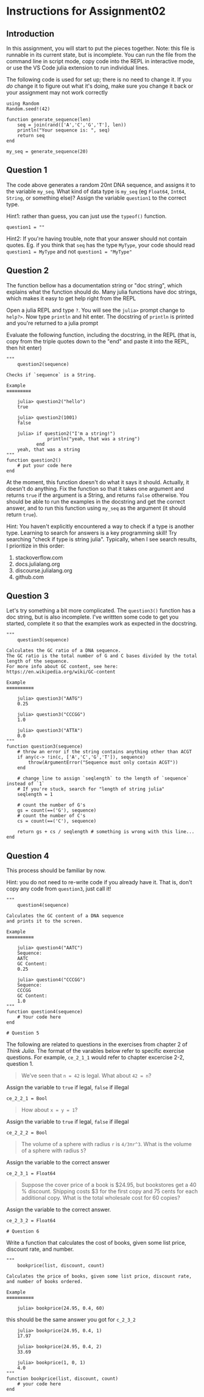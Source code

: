 <!--This file was generated, do not modify it.-->
# Instructions for Assignment02

## Introduction

In this assignment,
you will start to put the pieces together.
Note: this file is runnable in its current state,
but is incomplete.
You can run the file from the command line in script mode,
copy code into the REPL in interactive mode,
or use the VS Code julia extension to run individual lines.

The following code is used for set up;
there is no need to change it.
If you _do_ change it to figure out what it's doing,
make sure you change it back or your assignment may not work correctly

```julia:ex1
using Random
Random.seed!(42)

function generate_sequence(len)
    seq = join(rand(['A','C','G','T'], len))
    println("Your sequence is: ", seq)
    return seq
end

my_seq = generate_sequence(20)
```

## Question 1

The code above generates a random 20nt DNA sequence,
and assigns it to the variable `my_seq`.
What kind of data type is `my_seq` (eg `Float64`, `Int64`, `String`, or something else)?
Assign the variable `question1` to the correct type.

Hint1: rather than guess, you can just use the `typeof()` function.

```julia:ex2
question1 = ""
```

Hint2: If you're having trouble,
note that your answer should not contain quotes.
Eg. if you think that `seq` has the type `MyType`,
your code should read `question1 = MyType` and not `question1 = "MyType"`

## Question 2

The function bellow has a documentation string or "doc string",
which explains what the function should do.
Many julia functions have doc strings,
which makes it easy to get help right from the REPL

Open a julia REPL and type `?`.
You will see the `julia>` prompt change to `help?>`.
Now type `println` and hit enter.
The docstring of `println` is printed
and you're returned to a julia prompt

Evaluate the following function, including the docstring, in the REPL
(that is, copy from the triple quotes down to the "end"
and paste it into the REPL, then hit enter)

```julia:ex3
"""
    question2(sequence)

Checks if `sequence` is a String.

Example
≡≡≡≡≡≡≡≡≡

    julia> question2("hello")
    true

    julia> question2(1001)
    false

    julia> if question2("I'm a string!")
               println("yeah, that was a string")
           end
    yeah, that was a string
"""
function question2()
    # put your code here
end
```

At the moment, this function doesn't do what it says it should.
Actually, it doesn't do anything.
Fix the function so that it takes one argument
and returns `true` if the argument is a String,
and returns `false` otherwise.
You should be able to run the examples in the docstring
and get the correct answer,
and to run this function using `my_seq` as the argument
(it should return `true`).

Hint: You haven't explicitly encountered a way to check if a type is another type.
Learning to search for answers is a key programming skill!
Try searching "check if type is string julia".
Typically, when I see search results, I prioritize in this order:
1. stackoverflow.com
2. docs.julialang.org
3. discourse.julialang.org
4. github.com

## Question 3

Let's try something a bit more complicated.
The `question3()` function has a doc string,
but is also incomplete.
I've writtten some code to get you started,
complete it so that the examples work as expected in the docstring.

```julia:ex4
"""
    question3(sequence)

Calculates the GC ratio of a DNA sequence.
The GC ratio is the total number of G and C bases divided by the total length of the sequence.
For more info about GC content, see here: https://en.wikipedia.org/wiki/GC-content

Example
≡≡≡≡≡≡≡≡≡≡

    julia> question3("AATG")
    0.25

    julia> question3("CCCGG")
    1.0

    julia> question3("ATTA")
    0.0
"""
function question3(sequence)
    # throw an error if the string contains anything other than ACGT
    if any(c-> !in(c, ['A','C','G','T']), sequence)
        throw(ArgumentError("Sequence must only contain ACGT"))
    end

    # change line to assign `seqlength` to the length of `sequence` instead of `1`
    # If you're stuck, search for "length of string julia"
    seqlength = 1

    # count the number of G's
    gs = count(==('G'), sequence)
    # count the number of C's
    cs = count(==('C'), sequence)

    return gs + cs / seqlength # something is wrong with this line...
end
```

## Question 4

This process should be familiar by now.

Hint: you do not need to re-write code if you already have it.
That is, don't copy any code from `question3`,
just call it!

```julia:ex5
"""
    question4(sequence)

Calculates the GC content of a DNA sequence
and prints it to the screen.

Example
≡≡≡≡≡≡≡≡≡≡

    julia> question4("AATC")
    Sequence:
    AATC
    GC Content:
    0.25

    julia> question4("CCCGG")
    Sequence:
    CCCGG
    GC Content:
    1.0
"""
function question4(sequence)
    # Your code here
end

# Question 5
```

The following are related to questions in the exercises
from chapter 2 of _Think Julia_.
The format of the varables below refer to specific exercise questions.
For example, `ce_2_1_1` would refer to chapter excercise 2-2, question 1.

> We’ve seen that `n = 42` is legal. What about `42 = n`?

Assign the variable to `true` if legal, `false` if illegal

```julia:ex6
ce_2_2_1 = Bool
```

> How about `x = y = 1`?

Assign the variable to `true` if legal, `false` if illegal

```julia:ex7
ce_2_2_2 = Bool
```

> The volume of a sphere with radius `r` is `4/3πr^3`.
What is the volume of a sphere with radius `5`?

Assign the variable to the correct answer

```julia:ex8
ce_2_3_1 = Float64
```

> Suppose the cover price of a book is \$24.95,
but bookstores get a 40 % discount.
Shipping costs \$3 for the first copy and 75 cents for each additional copy.
What is the total wholesale cost for 60 copies?

Assign the variable to the correct answer.

```julia:ex9
ce_2_3_2 = Float64

# Question 6
```

Write a function that calculates the cost of books,
given some list price, discount rate, and number.

```julia:ex10
"""
    bookprice(list, discount, count)

Calculates the price of books, given some list price, discount rate,
and number of books ordered.

Example
≡≡≡≡≡≡≡≡≡≡

    julia> bookprice(24.95, 0.4, 60)
```

this should be the same answer you got for `c_2_3_2`

```julia:ex11
    julia> bookprice(24.95, 0.4, 1)
    17.97

    julia> bookprice(24.95, 0.4, 2)
    33.69

    julia> bookprice(1, 0, 1)
    4.0
"""
function bookprice(list, discount, count)
    # your code here
end
```

